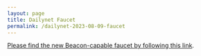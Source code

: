 ```yaml
---
layout: page
title: Dailynet Faucet
permalink: /dailynet-2023-08-09-faucet
---
```


[Please find the new Beacon-capable faucet by following this link](https://faucet.dailynet-2023-08-09.teztnets.xyz).
